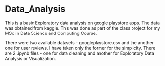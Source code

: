# Data_Analysis
This is a basic Exploratory data analysis on google playstore apps. The data was obtained from kaggle. This was done as part of the class project for my MSc in Data Science and Computing Course.

There were two available datasets - googleplaystore.csv and the another one for user reviews. I have taken only the former for the simplicity. There are 2 .ipynb files - one for data cleaning and another for Exploratory Data Analysis or Visualization.
